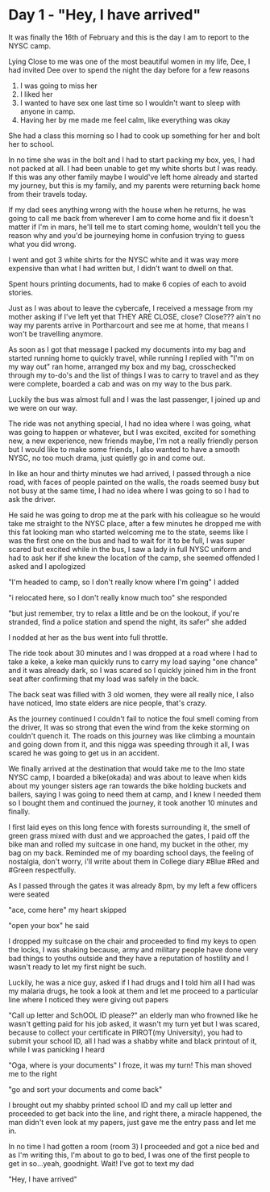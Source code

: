 # Day 1 - "Hey, I have arrived"

It was finally the 16th of February and this is the day I am to report to the NYSC camp.

Lying Close to me was one of the most beautiful women in my life, Dee, I had invited Dee over to spend the night the day before for a few reasons
1. I was going to miss her
2. I liked her
3. I wanted to have sex one last time so I wouldn't want to sleep with anyone in camp.
4. Having her by me made me feel calm, like everything was okay

She had a class this morning so I had to cook up something for her and bolt her to school.

In no time she was in the bolt and I had to start packing my box, yes, I had not packed at all.
I had been unable to get my white shorts but I was ready. If this was any other family maybe I would've left home already and started my journey, but this is my family, and my parents were returning back home from their travels today.

If my dad sees anything wrong with the house when he returns, he was going to call me back from wherever I am to come home and fix it doesn't matter if I'm in mars, he'll tell me to start coming home, wouldn't tell you the reason why and you'd be journeying home in confusion trying to guess what you did wrong.

I went and got 3 white shirts for the NYSC white and it was way more expensive than what I had written but, I didn't want to dwell on that.

Spent hours printing documents, had to make 6 copies of each to avoid stories.

Just as I was about to leave the cybercafe, I received a message from my mother asking if I've left yet that THEY ARE CLOSE, close? Close??? ain't no way my parents arrive in Portharcourt and see me at home, that means I won't be travelling anymore.

As soon as I got that message I packed my documents into my bag and started running home to quickly travel, while running I replied with "I'm on my way out" ran home, arranged my box and my bag, crosschecked through my to-do's and the list of things I was to carry to travel and as they were complete, boarded a cab and was on my way to the bus park.

Luckily the bus was almost full and I was the last passenger, I joined up and we were on our way.

The ride was not anything special, I had no idea where I was going, what was going to happen or whatever, but I was excited, excited for something new, a new experience, new friends maybe, I'm not a really friendly person but I would like to make some friends, I also wanted to have a smooth NYSC, no too much drama, just quietly go in and come out.

In like an hour and thirty minutes we had arrived, I passed through a nice road, with faces of people painted on the walls, the roads seemed busy but not busy at the same time, I had no idea where I was going to so I had to ask the driver.

He said he was going to drop me at the park with his colleague so he would take me straight to the NYSC place, after a few minutes he dropped me with this fat looking man who started welcoming me to the state, seems like I was the first one on the bus and had to wait for it to be full, I was super scared but excited while in the bus, I saw a lady in full NYSC uniform and had to ask her if she knew the location of the camp, she seemed offended I asked and I apologized

"I'm headed to camp, so I don't really know where I'm going" I added

"i relocated here, so I don't really know much too" she responded

"but just remember, try to relax a little and be on the lookout, if you're stranded, find a police station and spend the night, its safer" she added

I nodded at her as the bus went into full throttle.

The ride took about 30 minutes and I was dropped at a road where I had to take a keke, a keke man quickly runs to carry my load saying "one chance" and it was already dark, so I was scared so I quickly joined him in the front seat after confirming that my load was safely in the back.

The back seat was filled with 3 old women, they were all really nice, I also have noticed, Imo state elders are nice people, that's crazy.

As the journey continued I couldn't fail to notice the foul smell coming from the driver, It was so strong that even the wind from the keke storming on couldn't quench it. The roads on this journey was like climbing a mountain and going down from it, and this nigga was speeding through it all, I was scared he was going to get us in an accident.

We finally arrived at the destination that would take me to the Imo state NYSC camp, I boarded a bike(okada) and was about to leave when kids about my younger sisters age ran towards the bike holding buckets and bailers, saying I was going to need them at camp, and I knew I needed them so I bought them and continued the journey, it took another 10 minutes and finally.

I first laid eyes on this long fence with forests surrounding it, the smell of green grass mixed with dust and we approached the gates, I paid off the bike man and rolled my suitcase in one hand, my bucket in the other, my bag on my back. Reminded me of my boarding school days, the feeling of nostalgia, don't worry, i'll write about them in College diary #Blue #Red and #Green respectfully.

As I passed through the gates it was already 8pm, by my left a few officers were seated

"ace, come here" my heart skipped

"open your box" he said

I dropped my suitcase on the chair and proceeded to find my keys to open the locks, I was shaking because, army and military people have done very bad things to youths outside and they have a reputation of hostility and I wasn't ready to let my first night be such.

Luckily, he was a nice guy, asked if I had drugs and I told him all I had was my malaria drugs, he took a look at them and let me proceed to a particular line where I noticed they were giving out papers

"Call up letter and SchOOL ID please?" an elderly man who frowned like he wasn't getting paid for his job asked, it wasn't my turn yet but I was scared, because to collect your certificate in PIROT(my University), you had to submit your school ID, all I had was a shabby white and black printout of it, while I was panicking I heard

"Oga, where is your documents" I froze, it was my turn! This man shoved me to the right

"go and sort your documents and come back"

I brought out my shabby printed school ID and my call up letter and proceeded to get back into the line, and right there, a miracle happened, the man didn't even look at my papers, just gave me the entry pass and let me in.

In no time I had gotten a room (room 3) I proceeded and got a nice bed and as I'm writing this, I'm about to go to bed, I was one of the first people to get in so…yeah, goodnight. Wait! I've got to text my dad

"Hey, I have arrived"
